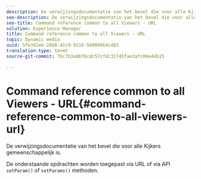 ```yaml
---
description: De verwijzingsdocumentatie van het bevel die voor alle Kijkers gemeenschappelijk is.
seo-description: De verwijzingsdocumentatie van het bevel die voor alle Kijkers gemeenschappelijk is.
seo-title: Command reference common to all Viewers - URL
solution: Experience Manager
title: Command reference common to all Viewers - URL
topic: Dynamic media
uuid: 5fe3d1eb-28b6-41c9-9116-5b900664cd83
translation-type: tm+mt
source-git-commit: 7bc7b3a86fbcdc57cfdc31745fae3afc06e44b15

---
```



# Command reference common to all Viewers - URL{#command-reference-common-to-all-viewers-url}

De verwijzingsdocumentatie van het bevel die voor alle Kijkers gemeenschappelijk is.

De onderstaande opdrachten worden toegepast via URL of via API `setParam()` of `setParams()` methoden.
